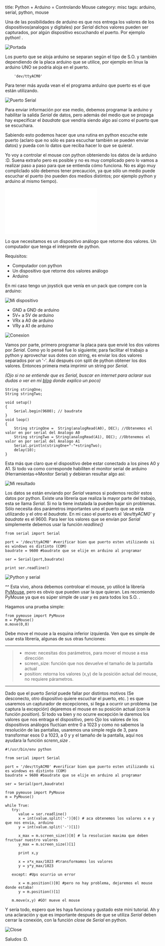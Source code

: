 title: Python + Arduino = Controlando Mouse
category: misc
tags: arduino, serial, python, mouse

Una de las posibilidades de arduino es que nos entrega los valores de los dispositivos(analogos y digitales) por _Serial_
dichos valores pueden ser capturados, por algún dispositivo escuchando el puerto. Por ejemplo python! .

![Portada](imagenes/Python-+-Arduino-=-Controlando-Mouse/portada.png "Por ejemplo python")

Los puerto que se aloja arduino se separan según el tipo de S.O. y también dependiendo de la placa arduino que se
utilice, por ejemplo en linux la arduino UNO se podría aloja en el puerto.

~~~{bash}
	'dev/ttyACM0'
~~~

Para tener más ayuda vean el el programa arduino que puerto es el que están utilizando.

![Puerto Serial](imagenes/Python-+-Arduino-=-Controlando-Mouse/PuertoSerial.png "Herramientas->Puerto Serial")

Para enviar información por ese medio, debemos programar la arduino y habilitar la salida _Serial_ de datos, pero además
del medio que se propaga hay especificar el _baudrate_ que vendría siendo algo así como el puerto que se escuchara.

Sabiendo esto podemos hacer que una rutina en python escuche este puerto (aclaro que no sólo es para escuchar también se 
pueden enviar datos) y pueda con lo datos que reciba hacer lo que se quiera!.

Yo voy a controlar el mouse con python obteniendo los datos de la arduino :D. Suena extraño pero es posible y no es muy
complicado pero lo vamos a realizar paso a paso para que se entienda cómo funciona. No es algo muy compliclado
sólo debemos tener precaución, ya que sólo un medio puede escuchar el puerto (no pueden dos medios distintos; por ejemplo 
python y arduino al mismo tiempo).

<iframe  src="//www.youtube.com/embed/VY-pRjF-k3k" frameborder="0" allowfullscreen></iframe>

Lo que necesitamos es un dispositivo análogo que retorne dos valores. Un computador que tenga el intérprete de python.

Requisitos:

* Computador con python
* Un dispositivo que retorne dos valores análogo
* Arduino

En mi caso tengo un joystick que venía en un pack que compre con la arduino:

![Mi dispositivo](imagenes/Python-+-Arduino-=-Controlando-Mouse/Joy.png "Keyes_SJoys")

* GND a GND de arduino
* 5V+ a 5V de arduino
* VRx a A0 de arduino
* VRy a A1 de arduino

![Conexion](imagenes/Python-+-Arduino-=-Controlando-Mouse/conexion.png "Conexión")

Vamos por parte, primero programar la placa para que envié los dos valores por _Serial_. Como yo lo pensé fue lo siguiente;
para facilitar el trabajo a python y aprovechar sus dotes con string, es enviar los dos valores separados por un '-'. 
Así después con split de python obtener los dos valores. Entonces primera meta imprimir un string por _Serial_.

_(Ojo si no se entiende que es Serial, buscar en internet para aclarar sus dudas o ver en mi
[blog](http://alumnos.informatica.utem.cl/~srocha/serial-arduino.html) donde explico un poco)_

~~~{Arduino}
String stringOne;
String stringTwo;

void setup()
{
	Serial.begin(9600); // baudrate
}
void loop()
{
	String stringOne =  String(analogRead(A0), DEC); //Obtenemos el valor en por serial del Analogo A0
	String stringTwo = String(analogRead(A1), DEC); //Obtenemos el valor en por serial del Analogo A1
	Serial.println(stringOne+"-"+stringTwo);
	delay(10);
}
~~~

Esta más que claro que el dispositivo debe estar conectado a los pines A0 y A1. Si todo va como corresponde habiliten el
monitor serial de arduino (Herramientas->Monitor Serial) y debieran resultar algo así:

![Mi resultado](imagenes/Python-+-Arduino-=-Controlando-Mouse/-dev-ttyACM1_002.png "Mi resultado")

Los datos se están enviando por _Serial_ veamos si podemos recibir estos datos por python. Existe una librería que realiza
la mayor parte del trabajo, esta se llama _Serial_. Si no la tiene instalada la pueden bajar sin problemas. Sólo necesita
dos parámetros importantes uno el puerto que se esta utilizando y el otro el _baudrate_. En mi caso el puerto es el
_'dev/ttyACM0'_ y _baudrate_ es el 9600. Para leer los valores que se envían por _Serial_ simplemente debemos usar la
función _readline()_ 

~~~{python}
from serial import Serial

port = '/dev/ttyACM0' #verificar bien que puerto esten utilizando si es windows es distinto (COM)
baudrate = 9600 #baudrate que se elije en arduino al programar

ser = Serial(port,baudrate)

print ser.readline()
~~~

![Python y serial](imagenes/Python-+-Arduino-=-Controlando-Mouse/resultado.png "Python + Serial")

^^ Esta vivo, ahora debemos controloar el mouse, yo utilicé la librería [PyMouse](https://github.com/pepijndevos/PyMouse),
 pero es obvio que pueden usar la que quieran. Les recomiendo PyMouse ya que es súper simple de usar y es para todos los
 S.O. .

Hagamos una prueba simple:

~~~{python}
from pymouse import PyMouse
m = PyMouse()
m.move(0,0)
~~~
Debe move el mouse a la esquina inferior izquierda. Ven que es simple de usar esta librería, algunas de sus otras
funciones:

- - -

>* move: necesitas dos parámetros, para mover el mouse a esa dirección
>* screen_size: función que nos devuelve el tamaño de la pantalla actual
>* position: retorna los valores (x,y) de la posición actual del mouse, no requiere párametros.

- - -

Dado que el puerto _Serial_ puede fallar por distintos motivos (Se desconecto, otro dispositivo quiere escuchar el puerto,
etc. ) es que usaremos un capturador de excepciones, si llega a ocurrir un problema (se captura la excepción) dejaremos
el mouse en su posición actual (con la función _position_). Sí todo va bien y no ocurre excepción le daremos los valores
que nos entraga el dispositivo, pero _Ojo_ los valores de los dispositivos análogos fluctúan entre 0 a 1023 y como
no sabemos la resolución de las pantallas, usaremos una simple regla de 3, para transformar esos 0 a 1023, a 0 y 
y el tamaño de la pantalla, aquí nos ayudara la función _screnn_size_ .

~~~{python}
#!/usr/bin/env python

from serial import Serial

port = '/dev/ttyACM0' #verificar bien que puerto esten utilizando si es windows es distinto (COM)
baudrate = 9600 #baudrate que se elije en arduino al programar

ser = Serial(port,baudrate)

from pymouse import PyMouse
m = PyMouse()

while True:
   try:
      value = ser.readline()
      x = int(value.split('-')[0]) # aca obtenemos los valores x e y que nos envia, arduino
      y = int(value.split('-')[1])

      x_max = m.screen_size()[0] # la resolucion maxima que deben fructuar nuestro valores
      y_max = m.screen_size()[1]

      print x,y

      x = x*x_max/1023 #transformamos los valores
      y = y*y_max/1023

   except: #Ups ocurrio un error

      x = m.position()[0] #pero no hay problema, dejaremos el mouse donde estaba!
      y = m.position()[1]
   
   m.move(x,y) #GO! mueve el mouse
~~~

Y sería todo, espero que les haya funciona y gustado este mini tutorial. Ah y una aclaración y que es importante
después de que se utiliza _Serial_ deben cerrar la conexión, con la función _close_ de _Serial_ en python.

![Close](imagenes/Python-+-Arduino-=-Controlando-Mouse/close.png "Cerrar conexión")


Saludos :D.
